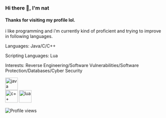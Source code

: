 ### Hi there 👋, I'm nat
#### Thanks for visiting my profile lol.

i like programming and i'm currently kind of proficient and trying to improve in following languages.

Languages: Java/C/C++

Scripting Languages: Lua

Interests: Reverse Engineering/Software Vulnerabilities/Software Protection/Databases/Cyber Security



[<img src='https://img.icons8.com/color/48/000000/java-coffee-cup-logo--v1.png' alt='java' height='40'>](https://www.java.com/)  
[<img src='https://raw.githubusercontent.com/Benio101/cpp-logo/master/cpp_logo.png' alt='c++' height='40'>](https://www.cplusplus.com/)
[<img src='https://raw.githubusercontent.com/tenieTheFlower/tenieTheFlower/main/lua.png' alt='lua' height='40'>](https://www.lua.org/)

![Profile views](https://gpvc.arturio.dev/tenieTheFlower)
